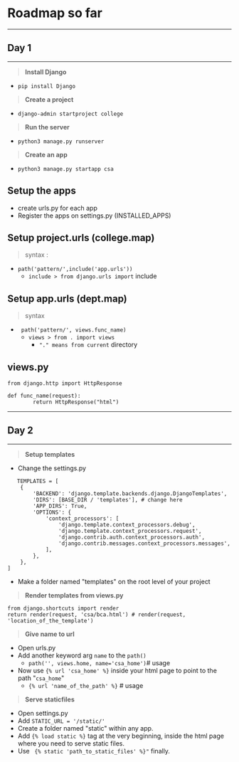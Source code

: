# Roadmap so far
---
## Day 1
---
> **Install Django**
   - `pip install Django`
> **Create a project**
   - `django-admin startproject college`
> **Run the server**
   - `python3 manage.py runserver`
> **Create an app**
 - `python3 manage.py startapp csa`

## Setup the apps
- create urls.py for each app
- Register the apps on settings.py (INSTALLED_APPS)

## Setup project.urls (college.map)

> syntax : 
- `path('pattern/',include('app.urls'))`
   - `include > from django.urls import` include  

## Setup app.urls (dept.map)

> syntax 
 - ` path('pattern/', views.func_name)`
    - `views > from . import views`
       - `"." means from current` directory 

## views.py
	from django.http import HttpResponse

	def func_name(request):
            return HttpResponse("html")		

---
## Day 2
---
> **Setup templates**
- Change the settings.py
``` 
   TEMPLATES = [
    {
        'BACKEND': 'django.template.backends.django.DjangoTemplates',
        'DIRS': [BASE_DIR / 'templates'], # change here
        'APP_DIRS': True,
        'OPTIONS': {
            'context_processors': [
                'django.template.context_processors.debug',
                'django.template.context_processors.request',
                'django.contrib.auth.context_processors.auth',
                'django.contrib.messages.context_processors.messages',
            ],
        },
    },
] 
``` 
- Make a folder named "templates" on the root level of your project 

> **Render templates from views.py**
```
from django.shortcuts import render
return render(request, 'csa/bca.html') # render(request, 'location_of_the_template')
```

> **Give name to url**
- Open urls.py
- Add another keyword arg `name` to the `path()` 
    - `path('', views.home, name='csa_home')`# usage
- Now use `{% url 'csa_home' %}` inside your html page to point to the path "`csa_home`"
    -  `{% url 'name_of_the_path' %}` # usage

> **Serve staticfiles**

- Open settings.py
- Add `STATIC_URL = '/static/'`
- Create a folder named "static" within any app.
- Add `{% load static %}` tag at the very beginning, inside the html page where you need to serve static files.
- Use ` {% static 'path_to_static_files' %}"` finally.

